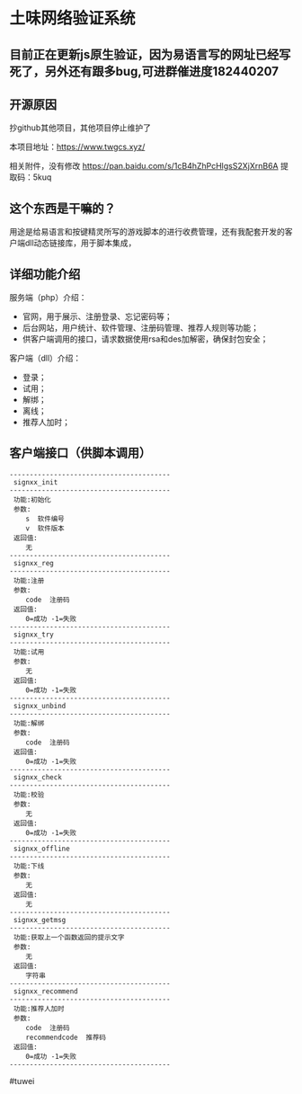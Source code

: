 # 土味网络验证系统


## 目前正在更新js原生验证，因为易语言写的网址已经写死了，另外还有跟多bug,可进群催进度182440207

## 开源原因

抄github其他项目，其他项目停止维护了

本项目地址：https://www.twgcs.xyz/

相关附件，没有修改
https://pan.baidu.com/s/1cB4hZhPcHlgsS2XjXrnB6A 提取码：5kuq


## 这个东西是干嘛的？

用途是给易语言和按键精灵所写的游戏脚本的进行收费管理，还有我配套开发的客户端dll动态链接库，用于脚本集成，

## 详细功能介绍

服务端（php）介绍：

* 官网，用于展示、注册登录、忘记密码等；
* 后台网站，用户统计、软件管理、注册码管理、推荐人规则等功能；
* 供客户端调用的接口，请求数据使用rsa和des加解密，确保封包安全；

客户端（dll）介绍：

* 登录；
* 试用；
* 解绑；
* 离线；
* 推荐人加时；

## 客户端接口（供脚本调用）

```
----------------------------------------
 signxx_init
----------------------------------------
 功能:初始化
 参数:
    s  软件编号
    v  软件版本
 返回值:
    无
----------------------------------------
 signxx_reg
----------------------------------------
 功能:注册
 参数:
    code  注册码
 返回值:
    0=成功 -1=失败
----------------------------------------
 signxx_try
----------------------------------------
 功能:试用
 参数:
    无
 返回值:
    0=成功 -1=失败
----------------------------------------
 signxx_unbind
----------------------------------------
 功能:解绑
 参数:
    code  注册码
 返回值:
    0=成功 -1=失败
----------------------------------------
 signxx_check
----------------------------------------
 功能:校验
 参数:
    无
 返回值:
    0=成功 -1=失败
----------------------------------------
 signxx_offline
----------------------------------------
 功能:下线
 参数:
    无
 返回值:
    无
----------------------------------------
 signxx_getmsg
----------------------------------------
 功能:获取上一个函数返回的提示文字
 参数:
    无
 返回值:
    字符串
----------------------------------------
 signxx_recommend
----------------------------------------
 功能:推荐人加时
 参数:
    code  注册码
    recommendcode  推荐码
 返回值:
    0=成功 -1=失败
----------------------------------------

```


#tuwei 
